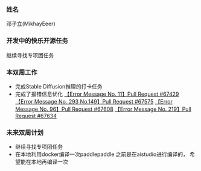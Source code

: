 ### 姓名

邓子立(MikhayEeer)

### 开发中的快乐开源任务

继续寻找专项团任务

### 本双周工作

- 完成Stable Diffusion推理的打卡任务
- 完成了报错信息优化
    [【Error Message No. 11】Pull Request #67429 ](https://github.com/PaddlePaddle/Paddle/pull/67429)
    [【Error Message No. 293 No.149】Pull Request #67575](https://github.com/PaddlePaddle/Paddle/pull/67575)
    [【Error Message No. 96】Pull Request #67608](https://github.com/PaddlePaddle/Paddle/pull/67608)
    [【Error Message No. 219】Pull Request #67634](https://github.com/PaddlePaddle/Paddle/pull/67634)

### 未来双周计划

- 继续寻找专项团任务
- 在本地利用docker编译一次paddlepaddle
    之前是在aistudio进行编译的，
    希望能在本地再编译一次
